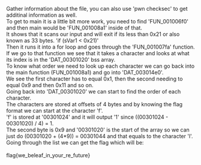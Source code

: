 Gather information about the file, you can also use 'pwn checksec' to get additinal information as well. <br>
To get to main it is a little bit more work, you need to find 'FUN_001006f0' and then main would be 'FUN_001008a1' inside of that. <br>
It shows that it scans our input and will exit if its less than 0x21 or also known as 33 bytes. 'if (sVar1 < 0x21)' <br>
Then it runs it into a for loop and goes through the 'FUN_001007fa' function. <br>
If we go to that function we see that it takes a character and looks at what its index is in the 'DAT_00301020' bss array. <br>
To know what order we need to look up each character we can go back into the main function (FUN_001008a1) and go into 'DAT_003014e0'. <br>
We see the first character has to equal 0x1, then the second needing to equal 0x9 and then 0x11 and so on. <br>
Going back into 'DAT_00301020' we can start to find the order of each character. <br>
The characters are stored at offsets of 4 bytes and by knowing the flag format we can start at the character 'f'. <br>
'f' is stored at '00301024' and it will output '1' since ((00301024 - 00301020) / 4) = 1. <br>
The second byte is 0x9 and '00301020' is the start of the array so we can just do (00301020 + (4*9)) = 00301044 and that equals to the character 'l'. <br>
Going through the list we can get the flag which will be: <br>
<br>
flag{we_beleaf_in_your_re_future}
